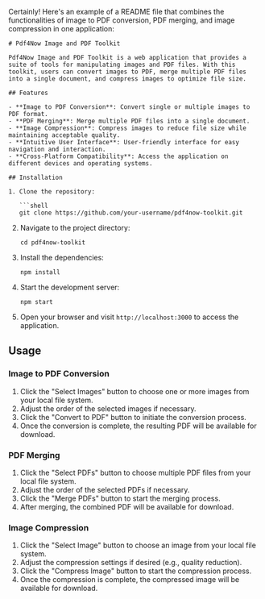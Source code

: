 Certainly! Here's an example of a README file that combines the functionalities of image to PDF conversion, PDF merging, and image compression in one application:

```
# Pdf4Now Image and PDF Toolkit

Pdf4Now Image and PDF Toolkit is a web application that provides a suite of tools for manipulating images and PDF files. With this toolkit, users can convert images to PDF, merge multiple PDF files into a single document, and compress images to optimize file size.

## Features

- **Image to PDF Conversion**: Convert single or multiple images to PDF format.
- **PDF Merging**: Merge multiple PDF files into a single document.
- **Image Compression**: Compress images to reduce file size while maintaining acceptable quality.
- **Intuitive User Interface**: User-friendly interface for easy navigation and interaction.
- **Cross-Platform Compatibility**: Access the application on different devices and operating systems.

## Installation

1. Clone the repository:

   ```shell
   git clone https://github.com/your-username/pdf4now-toolkit.git
   ```

2. Navigate to the project directory:

   ```shell
   cd pdf4now-toolkit
   ```

3. Install the dependencies:

   ```shell
   npm install
   ```

4. Start the development server:

   ```shell
   npm start
   ```

5. Open your browser and visit `http://localhost:3000` to access the application.

## Usage

### Image to PDF Conversion

1. Click the "Select Images" button to choose one or more images from your local file system.
2. Adjust the order of the selected images if necessary.
3. Click the "Convert to PDF" button to initiate the conversion process.
4. Once the conversion is complete, the resulting PDF will be available for download.

### PDF Merging

1. Click the "Select PDFs" button to choose multiple PDF files from your local file system.
2. Adjust the order of the selected PDFs if necessary.
3. Click the "Merge PDFs" button to start the merging process.
4. After merging, the combined PDF will be available for download.

### Image Compression

1. Click the "Select Image" button to choose an image from your local file system.
2. Adjust the compression settings if desired (e.g., quality reduction).
3. Click the "Compress Image" button to start the compression process.
4. Once the compression is complete, the compressed image will be available for download.
